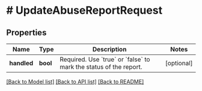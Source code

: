 # # UpdateAbuseReportRequest

## Properties

Name | Type | Description | Notes
------------ | ------------- | ------------- | -------------
**handled** | **bool** | Required. Use &#x60;true&#x60; or &#x60;false&#x60; to mark the status of the report. | [optional]

[[Back to Model list]](../../README.md#models) [[Back to API list]](../../README.md#endpoints) [[Back to README]](../../README.md)
